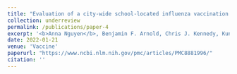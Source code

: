 ```yaml
---
title: "Evaluation of a city-wide school-located influenza vaccination program in Oakland, California with respect to race and ethnicity: a matched cohort study"
collection: underreview
permalink: /publications/paper-4
excerpt: '<b>Anna Nguyen</b>, Benjamin F. Arnold, Chris J. Kennedy, Kunal Mishra, Nolan Pokpongkiat, Anmol Seth, Stephanie Djajadi, Kate Holbrook, Erica Pan, Pam D. Kirley, Tanya Libby, Alan E. Hubbard, Arthur Reingold, John M. Colford Jr., Jade Benjamin-Chung'
date: 2022-01-21
venue: 'Vaccine'
paperurl: "https://www.ncbi.nlm.nih.gov/pmc/articles/PMC8881996/"
citation: ''
---
```

